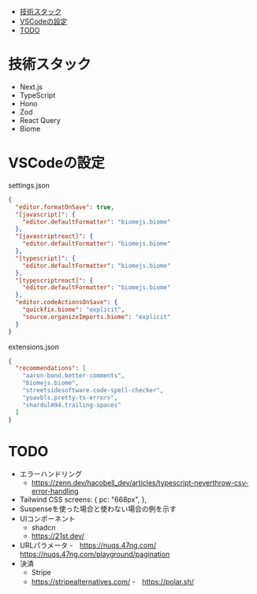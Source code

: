 - [技術スタック](#技術スタック)
- [VSCodeの設定](#VSCodeの設定)
- [TODO](#TODO)

# 技術スタック
- Next.js
- TypeScript
- Hono
- Zod
- React Query
- Biome

# VSCodeの設定
settings.json
```json
{
  "editor.formatOnSave": true,
  "[javascript]": {
    "editor.defaultFormatter": "biomejs.biome"
  },
  "[javascriptreact]": {
    "editor.defaultFormatter": "biomejs.biome"
  },
  "[typescript]": {
    "editor.defaultFormatter": "biomejs.biome"
  },
  "[typescriptreact]": {
    "editor.defaultFormatter": "biomejs.biome"
  },
  "editor.codeActionsOnSave": {
    "quickfix.biome": "explicit",
    "source.organizeImports.biome": "explicit"
  }
}
```

extensions.json
```json
{
  "recommendations": [
    "aaron-bond.better-comments",
    "biomejs.biome",
    "streetsidesoftware.code-spell-checker",
    "yoavbls.pretty-ts-errors",
    "shardulm94.trailing-spaces"
  ]
}
```

# TODO
- エラーハンドリング
  - https://zenn.dev/hacobell_dev/articles/typescript-neverthrow-csv-error-handling
- Tailwind CSS
screens: {
      pc: "668px",
    },
- Suspenseを使った場合と使わない場合の例を示す
- UIコンポーネント
  - shadcn
  - https://21st.dev/
- URLパラメータ
  -　https://nuqs.47ng.com/ https://nuqs.47ng.com/playground/pagination
- 決済
  - Stripe
  - https://stripealternatives.com/
  -　https://polar.sh/
